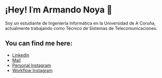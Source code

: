 # ¡Hey! Iʿm Armando Noya 👋 

Soy un estudiante de Ingeniería Informática en la Universidad de A Coruña, actualmente trabajando como Técnico de Sistemas de Telecomunicaciones.

## You can find me here:

- [LinkedIn](https://www.linkedin.com/in/armando-noya-651334185/)
- [Mail](https://mail.google.com/mail/u/0/#inbox?compose=CllgCJfrsqqRWdMjsrqqJdSzLfqLPJzXgcFWMbgpLFTlbSgPfbWcJMrccGJmvLLSshFbqcbhzsq)
- [Personal Instagram](https://www.instagram.com/anoya97/)
- [Workflow Instagram](https://www.instagram.com/anoya97/)





